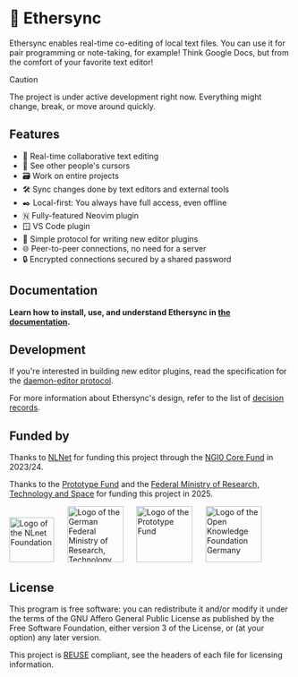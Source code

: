 <!--
SPDX-FileCopyrightText: 2024 blinry <mail@blinry.org>
SPDX-FileCopyrightText: 2024 zormit <nt4u@kpvn.de>

SPDX-License-Identifier: CC-BY-SA-4.0
-->

# 🍃 Ethersync

Ethersync enables real-time co-editing of local text files. You can use it for pair programming or note-taking, for example! Think Google Docs, but from the comfort of your favorite text editor!

> [!CAUTION]
> The project is under active development right now. Everything might change, break, or move around quickly.

## Features

-   👥 Real-time collaborative text editing
-   📍 See other people's cursors
-   🗃️ Work on entire projects
-   🛠️ Sync changes done by text editors and external tools
-   ✒️ Local-first: You always have full access, even offline
-   🇳 Fully-featured Neovim plugin
-   🪟 VS Code plugin
-   🧩 Simple protocol for writing new editor plugins
-   🌐 Peer-to-peer connections, no need for a server
-   🔒 Encrypted connections secured by a shared password

## Documentation

**Learn how to install, use, and understand Ethersync in [the documentation](https://ethersync.github.io/ethersync).**

## Development

If you're interested in building new editor plugins, read the specification for the [daemon-editor protocol](https://ethersync.github.io/ethersync/editor-plugin-dev-guide).

For more information about Ethersync's design, refer to the list of [decision records](docs/decisions/).

## Funded by

Thanks to [NLNet](https://nlnet.nl) for funding this project through the [NGI0 Core Fund](https://nlnet.nl/core/) in 2023/24.

Thanks to the [Prototype Fund](https://www.prototypefund.de/) and the [Federal Ministry of Research, Technology and Space](https://www.bmbf.de/EN/) for funding this project in 2025.

<a href="https://nlnet.nl/"><img src="https://upload.wikimedia.org/wikipedia/en/a/a4/NLnet_Foundation_logo.svg" alt="Logo of the NLnet Foundation" style="height: 80px;"></a>
&nbsp;&nbsp;&nbsp;&nbsp;
<a href="https://www.bmbf.de/EN/"><img src="https://upload.wikimedia.org/wikipedia/commons/d/df/BMFTR_Logo.svg" alt="Logo of the German Federal Ministry of Research, Technology and Space" style="height: 100px;"></a>
&nbsp;&nbsp;&nbsp;&nbsp;
<a href="https://prototypefund.de/en/"><img src="https://upload.wikimedia.org/wikipedia/commons/1/10/PrototypeFund_Logo.svg" alt="Logo of the Prototype Fund" style="height: 100px;"></a>
&nbsp;&nbsp;&nbsp;&nbsp;
<a href="https://okfn.de/en/"><img src="https://upload.wikimedia.org/wikipedia/commons/4/4d/Open_Knowledge_Foundation_Deutschland_Logo.svg" alt="Logo of the Open Knowledge Foundation Germany" style="height: 100px;"></a>

## License

This program is free software: you can redistribute it and/or modify it under the terms of the GNU Affero General Public License as published by the Free Software Foundation, either version 3 of the License, or (at your option) any later version.

This project is [REUSE](https://reuse.software) compliant, see the headers of each file for licensing information.
